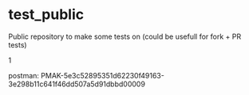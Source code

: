 # test_public
Public repository to make some tests on (could be usefull for fork + PR tests)

1


postman: PMAK-5e3c52895351d62230f49163-3e298b11c641f46dd507a5d91dbbd00009
